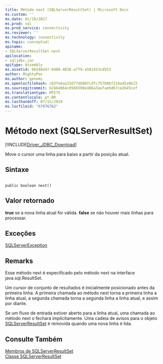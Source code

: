 ```yaml
---
title: Método next (SQLServerResultSet) | Microsoft Docs
ms.custom: ''
ms.date: 01/19/2017
ms.prod: sql
ms.prod_service: connectivity
ms.reviewer: ''
ms.technology: connectivity
ms.topic: conceptual
apiname:
- SQLServerResultSet.next
apilocation:
- sqljdbc.jar
apitype: Assembly
ms.assetid: 60248447-6908-4036-a779-a501453cd553
author: MightyPen
ms.author: genemi
ms.openlocfilehash: c83fe6aa33d77db98fcdfc757b9bf219a45a9b15
ms.sourcegitcommit: b2464064c0566590e486a3aafae6d67ce2645cef
ms.translationtype: MTE75
ms.contentlocale: pt-BR
ms.lasthandoff: 07/15/2019
ms.locfileid: "67976762"
---
```

# <a name="next-method-sqlserverresultset"></a>Método next (SQLServerResultSet)
[!INCLUDE[Driver_JDBC_Download](../../../includes/driver_jdbc_download.md)]

  Move o cursor uma linha para baixo a partir da posição atual.  
  
## <a name="syntax"></a>Sintaxe  
  
```  
  
public boolean next()  
```  
  
## <a name="return-value"></a>Valor retornado  
 **true** se a nova linha atual for válida. **false** se não houver mais linhas para processar.  
  
## <a name="exceptions"></a>Exceções  
 [SQLServerException](../../../connect/jdbc/reference/sqlserverexception-class.md)  
  
## <a name="remarks"></a>Remarks  
 Esse método next é especificado pelo método next na interface java.sql.ResultSet.  
  
 Um cursor de conjunto de resultados é inicialmente posicionado antes da primeira linha. A primeira chamada ao método next torna a primeira linha a linha atual, a segunda chamada torna a segunda linha a linha atual, e assim por diante.  
  
 Se um fluxo de entrada estiver aberto para a linha atual, uma chamada ao método next o fechará implicitamente. Uma cadeia de avisos para o objeto [SQLServerResultSet](../../../connect/jdbc/reference/sqlserverresultset-class.md) é removida quando uma nova linha é lida.  
  
## <a name="see-also"></a>Consulte Também  
 [Membros de SQLServerResultSet](../../../connect/jdbc/reference/sqlserverresultset-members.md)   
 [Classe SQLServerResultSet](../../../connect/jdbc/reference/sqlserverresultset-class.md)  
  
  

